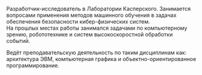 Разработчик-исследователь в Лаборатории Касперского. Занимается вопросами применения методов машинного обучения в задачах обеспечения безопасности кибер-физических систем.  
На прошлых местах работы занимался задачами по компьютерному зрению, робототехнике и систем высокоскоростной обработки событий.  

Ведёт преподавательскую деятельность по таким дисциплинам как: архитектура ЭВМ, компьютерная графика и объектно-ориентированное программирование.